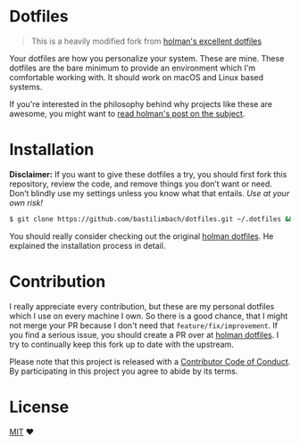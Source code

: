 # Dotfiles
> This is a heavily modified fork from [holman's excellent dotfiles](https://github.com/holman/dotfiles)

Your dotfiles are how you personalize your system. These are mine.
These dotfiles are the bare minimum to provide an environment which I'm comfortable working with.
It should work on macOS and Linux based systems.

If you're interested in the philosophy behind why projects like these are
awesome, you might want to [read holman's post on the subject](http://zachholman.com/2010/08/dotfiles-are-meant-to-be-forked/).

# Installation
**Disclaimer:** If you want to give these dotfiles a try, you should first fork this repository, review the code, and remove things you don’t want or need. Don’t blindly use my settings unless you know what that entails. *Use at your own risk!*

```bash
$ git clone https://github.com/bastilimbach/dotfiles.git ~/.dotfiles && cd ~/.dotfiles && source script/bootstrap
```

You should really consider checking out the original [holman dotfiles](https://github.com/holman/dotfiles). He explained the installation process in detail.

# Contribution
I really appreciate every contribution, but these are my personal dotfiles which I use on every machine I own. So there is a good chance, that I might not merge your PR because I don't need that `feature/fix/improvement`.
If you find a serious issue, you should create a PR over at [holman dotfiles](https://github.com/holman/dotfiles). I try to continually keep this fork up to date with the upstream.

Please note that this project is released with a [Contributor Code of Conduct](https://github.com/bastilimbach/dotfiles/blob/master/CODE_OF_CONDUCT.md). By participating in this project you agree to abide by its terms.

# License
[MIT](https://github.com/bastilimbach/dotfiles/blob/master/LICENSE) :heart:
